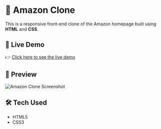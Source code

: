 # 🛒 Amazon Clone

This is a responsive front-end clone of the Amazon homepage built using **HTML** and **CSS**.

## 🚀 Live Demo

👉 [Click here to see the live demo](https://pranjaldevx.github.io/AmazonClone/)

## 📸 Preview

![Amazon Clone Screenshot](screenshot.png)

## 🛠 Tech Used
- HTML5
- CSS3


